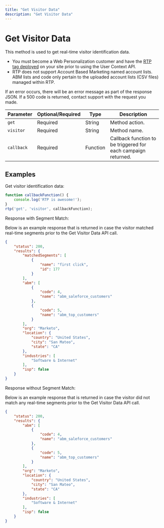 ```yaml
---
title: "Get Visitor Data"
description: "Get Visitor Data"
---
```


# Get Visitor Data

This method is used to get real-time visitor identification data.

- You must become a Web Personalization customer and have the [RTP tag deployed](https://experienceleague.adobe.com/en/docs/marketo/using/product-docs/web-personalization/rtp-tag-implementation/deploy-the-rtp-javascript) on your site prior to using the User Context API.
- RTP does not support Account Based Marketing named account lists. ABM lists and code only pertain to the uploaded account lists (CSV files) managed within RTP.

If an error occurs, there will be an error message as part of the response JSON. If a 500 code is returned, contact support with the request you made.

| Parameter | Optional/Required | Type | Description |
|---|---|---|---|
| `get` | Required | String | Method action. |
| `visitor` | Required | String | Method name. |
| `callback` | Required | Function | Callback function to be triggered for each campaign returned. |

## Examples

Get visitor identification data:

```javascript
function callbackFunction() {
    console.log('RTP is awesome!');
}
rtp('get', 'visitor', callbackFunction);
```

Response with Segment Match:

Below is an example response that is returned in case the visitor matched real-time segments prior to the Get Visitor Data API call.

```json
{
    "status": 200,
    "results": {
        "matchedSegments": [
            {
                "name": "first click",
                "id": 177
            }
        ],
        "abm": [
            {
                "code": 4,
                "name": "abm_saleforce_customers"
            },
            {
                "code": 5,
                "name": "abm_top_customers"
            }
        ],
        "org": "Marketo",
        "location": {
            "country": "United States",
            "city": "San Mateo",
            "state": "CA"
        },
        "industries": [
            "Software & Internet"
        ],
        "isp": false
    }
}
```

Response without Segment Match:

Below is an example response that is returned in case the visitor did not match any real-time segments prior to the Get Visitor Data API call.

```json
{
    "status": 200,
    "results": {
        "abm": [
            {
                "code": 4,
                "name": "abm_saleforce_customers"
            },
            {
                "code": 5,
                "name": "abm_top_customers"
            }
        ],
        "org": "Marketo",
        "location": {
            "country": "United States",
            "city": "San Mateo",
            "state": "CA"
        },
        "industries": [
            "Software & Internet"
        ],
        "isp": false
    }
}
```
